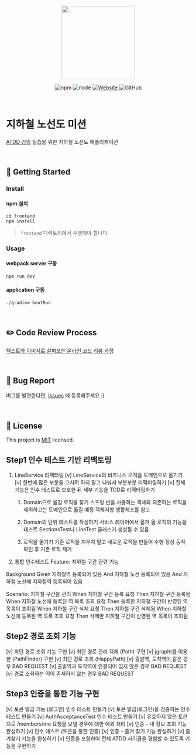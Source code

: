 <p align="center">
    <img width="200px;" src="https://raw.githubusercontent.com/woowacourse/atdd-subway-admin-frontend/master/images/main_logo.png"/>
</p>
<p align="center">
  <img alt="npm" src="https://img.shields.io/badge/npm-6.14.15-blue">
  <img alt="node" src="https://img.shields.io/badge/node-14.18.2-blue">
  <a href="https://edu.nextstep.camp/c/R89PYi5H" alt="nextstep atdd">
    <img alt="Website" src="https://img.shields.io/website?url=https%3A%2F%2Fedu.nextstep.camp%2Fc%2FR89PYi5H">
  </a>
  <img alt="GitHub" src="https://img.shields.io/github/license/next-step/atdd-subway-admin">
</p>

<br>

# 지하철 노선도 미션
[ATDD 강의](https://edu.nextstep.camp/c/R89PYi5H) 실습을 위한 지하철 노선도 애플리케이션

<br>

## 🚀 Getting Started

### Install
#### npm 설치
```
cd frontend
npm install
```
> `frontend` 디렉토리에서 수행해야 합니다.

### Usage
#### webpack server 구동
```
npm run dev
```
#### application 구동
```
./gradlew bootRun
```
<br>

## ✏️ Code Review Process
[텍스트와 이미지로 살펴보는 온라인 코드 리뷰 과정](https://github.com/next-step/nextstep-docs/tree/master/codereview)

<br>

## 🐞 Bug Report

버그를 발견한다면, [Issues](https://github.com/next-step/atdd-subway-service/issues) 에 등록해주세요 :)

<br>

## 📝 License

This project is [MIT](https://github.com/next-step/atdd-subway-service/blob/master/LICENSE.md) licensed.


## Step1 인수 테스트 기반 리팩토링
1. LineService 리팩터링
    [v] LineService의 비즈니스 로직을 도메인으로 옮기기
    [v] 한번에 많은 부분을 고치려 하지 말고 나눠서 부분부분 리팩터링하기
    [v] 전체 기능은 인수 테스트로 보호한 뒤 세부 기능을 TDD로 리팩터링하기

    1) Domain으로 옮길 로직을 찾기
    스프링 빈을 사용하는 객체와 의존하는 로직을 제외하고는 도메인으로 옮길 예정
    객체지향 생활체조를 참고
    
    2) Domain의 단위 테스트를 작성하기
    서비스 레이어에서 옮겨 올 로직의 기능을 테스트
    SectionsTest나 LineTest 클래스가 생성될 수 있음
    
    3) 로직을 옮기기
    기존 로직을 지우지 말고 새로운 로직을 만들어 수행
    정상 동작 확인 후 기존 로직 제거
    
2. 통합 인수테스트
Feature: 지하철 구간 관련 기능

  Background 
    Given 지하철역 등록되어 있음
    And 지하철 노선 등록되어 있음
    And 지하철 노선에 지하철역 등록되어 있음

  Scenario: 지하철 구간을 관리
    When 지하철 구간 등록 요청
    Then 지하철 구간 등록됨
    When 지하철 노선에 등록된 역 목록 조회 요청
    Then 등록한 지하철 구간이 반영된 역 목록이 조회됨
    When 지하철 구간 삭제 요청
    Then 지하철 구간 삭제됨
    When 지하철 노선에 등록된 역 목록 조회 요청
    Then 삭제한 지하철 구간이 반영된 역 목록이 조회됨
    
## Step2 경로 조회 기능
[v] 최단 경로 조회 기능 구현
    [v] 최단 경로 관리 객체 (Path) 구현
    [v] jgrapht를 이용한 (PathFinder) 구현
    [v] 최단 경로 조회 (HappyPath)
    [v] 출발역, 도착역이 같은 경우 BAD REQUEST
    [v] 출발역과 도착역이 연결되어 있지 않은 경우 BAD REQUEST
    [v] 경로 조회하는 역이 존재하지 않는 경우 BAD REQUEST

## Step3 인증을 통한 기능 구현
[v] 토큰 발급 기능 (로그인) 인수 테스트 만들기
    [v] 토큰 발급(로그인)을 검증하는 인수 테스트 만들기
    [v] AuthAcceptanceTest 인수 테스트 만들기
    [v] 유효하지 않은 토큰으로 /members/me 요청을 보낼 경우에 대한 예외 처리
[v] 인증 - 내 정보 조회 기능 완성하기
    [v] 인수 테스트 (토큰을 통한 인증)
[v] 인증 - 즐겨 찾기 기능 완성하기
    [v] 즐겨찾기 기능을 완성하기
    [v] 인증을 포함하여 전체 ATDD 사이클을 경험할 수 있도록 기능을 구현하기
